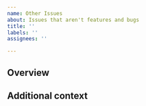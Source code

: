 ```yaml
---
name: Other Issues
about: Issues that aren't features and bugs
title: ''
labels: ''
assignees: ''

---
```


## Overview

<!-- A clear and concise description about the feature -->

## Additional context

<!-- Add any other context about the problem here. -->

